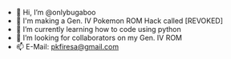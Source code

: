 - 👋 Hi, I’m @onlybugaboo
- 👀 I'm making a Gen. IV Pokemon ROM Hack called [REVOKED]
- 🌱 I’m currently learning how to code using python
- 💞️ I’m looking for collaborators on my Gen. IV ROM 
- 📫 E-Mail: pkfiresa@gmail.com
